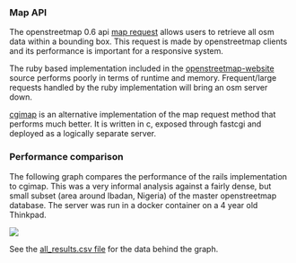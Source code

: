 ### Map API 

The openstreetmap 0.6 api [map request](http://wiki.openstreetmap.org/wiki/API_v0.6#Retrieving_map_data_by_bounding_box:_GET_.2Fapi.2F0.6.2Fmap) allows users to retrieve all osm data within a bounding box.  This request is made by openstreetmap clients and its performance is important for a responsive system.

The ruby based implementation included in the [openstreetmap-website](github.com/openstreetmap/openstreetmap-website) source performs poorly in terms of runtime and memory.  Frequent/large requests handled by the ruby implementation will bring an osm server down.  

[cgimap](https://github.com/zerebubuth/openstreetmap-cgimap) is an alternative implementation of the map request method that performs much better.  It is written in c, exposed through fastcgi and deployed as a logically separate server.  

### Performance comparison

The following graph compares the performance of the rails implementation to cgimap.  This was a very informal analysis against a fairly dense, but small subset (area around Ibadan, Nigeria) of the master openstreetmap database.  The server was run in a docker container on a 4 year old Thinkpad.  

![](https://github.com/SEL-Columbia/osm-devops/blob/master/cgimap_analysis/comparison.png)

See the [all_results.csv file](https://github.com/SEL-Columbia/osm-devops/blob/master/cgimap_analysis/all_results.csv) for the data behind the graph.
